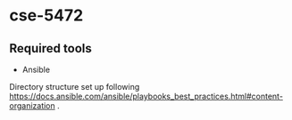 # cse-5472

## Required tools

 - Ansible

Directory structure set up following https://docs.ansible.com/ansible/playbooks_best_practices.html#content-organization .
